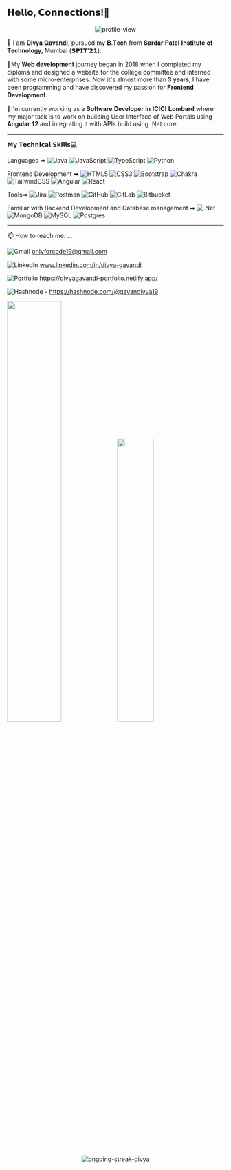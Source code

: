 <!-- ## Hi there 👋
 -->
<!--
**gavandivya/gavandivya** is a ✨ _special_ ✨ repository because its `README.md` (this file) appears on your GitHub profile.

Here are some ideas to get you started:
- 🔭 I’m currently working on ...
- 🌱 I’m currently learning ...
- 👯 I’m looking to collaborate on ...
- 🤔 I’m looking for help with ...
- 💬 Ask me about ...
- 📫 How to reach me: ...
- 😄 Pronouns: ...
- ⚡ Fun fact: ...
-->

## 𝗛𝗲𝗹𝗹𝗼, 𝗖𝗼𝗻𝗻𝗲𝗰𝘁𝗶𝗼𝗻𝘀!👋

<p align="center"> <img src="https://komarev.com/ghpvc/?username=gavandivya&style=plastic" alt="profile-view" /> </p>

📌 I am 𝐃𝐢𝐯𝐲𝐚 𝐆𝐚𝐯𝐚𝐧𝐝𝐢, pursued my 𝐁.𝐓𝐞𝐜𝐡 from 𝐒𝐚𝐫𝐝𝐚𝐫 𝐏𝐚𝐭𝐞𝐥 𝐈𝐧𝐬𝐭𝐢𝐭𝐮𝐭𝐞 𝐨𝐟 𝐓𝐞𝐜𝐡𝐧𝐨𝐥𝐨𝐠𝐲, Mumbai (𝗦𝗣𝗜𝗧'𝟮𝟭). 


 🔹My 𝐖𝐞𝐛 𝐝𝐞𝐯𝐞𝐥𝐨𝐩𝐦𝐞𝐧𝐭 journey began in 2018 when I completed my diploma and designed a website for the college committee and interned with some micro-enterprises. Now it's almost more than 𝟑 𝐲𝐞𝐚𝐫𝐬, I have been programming and have discovered my passion for 𝐅𝐫𝐨𝐧𝐭𝐞𝐧𝐝 𝐃𝐞𝐯𝐞𝐥𝐨𝐩𝐦𝐞𝐧𝐭.

📌I'm currently working as a 𝐒𝐨𝐟𝐭𝐰𝐚𝐫𝐞 𝐃𝐞𝐯𝐞𝐥𝐨𝐩𝐞𝐫 𝐢𝐧 𝐈𝐂𝐈𝐂𝐈 𝐋𝐨𝐦𝐛𝐚𝐫𝐝 where my major task is to work on building User Interface of Web Portals using 𝐀𝐧𝐠𝐮𝐥𝐚𝐫 𝟏𝟐 and integrating it with APIs build using .Net core.


---------------------------------------------------------------------------------------------------

𝗠𝘆 𝗧𝗲𝗰𝗵𝗻𝗶𝗰𝗮𝗹 𝗦𝗸𝗶𝗹𝗹𝘀💻

Languages ➡ 
![Java](https://img.shields.io/badge/java-%23ED8B00.svg?style=plastic&logo=java&logoColor=white)
![JavaScript](https://img.shields.io/badge/javascript-%23323330.svg?style=plastic&logo=javascript&logoColor=%23F7DF1E)
![TypeScript](https://img.shields.io/badge/typescript-%23007ACC.svg?style=plastic&logo=typescript&logoColor=white)
![Python](https://img.shields.io/badge/python-3670A0?style=plastic&logo=python&logoColor=ffdd54)


Frontend Development ➡ ![HTML5](https://img.shields.io/badge/html5-%23E34F26.svg?style=plastic&logo=html5&logoColor=white)
![CSS3](https://img.shields.io/badge/css3-%231572B6.svg?style=plastic&logo=css3&logoColor=white)
![Bootstrap](https://img.shields.io/badge/bootstrap-%23563D7C.svg?style=plastic&logo=bootstrap&logoColor=white)
![Chakra](https://img.shields.io/badge/chakra-%234ED1C5.svg?style=plastic&logo=chakraui&logoColor=white)
![TailwindCSS](https://img.shields.io/badge/tailwindcss-%2338B2AC.svg?style=plastic&logo=tailwind-css&logoColor=white)
![Angular](https://img.shields.io/badge/angular-%23DD0031.svg?style=plastic&logo=angular&logoColor=white)
![React](https://img.shields.io/badge/react-%2320232a.svg?style=plastic&logo=react&logoColor=%2361DAFB)

Tools➡ ![Jira](https://img.shields.io/badge/jira-%230A0FFF.svg?style=plastic&logo=jira&logoColor=white)
![Postman](https://img.shields.io/badge/Postman-FF6C37?style=plastic&logo=postman&logoColor=white)
![GitHub](https://img.shields.io/badge/github-%23121011.svg?style=plastic&logo=github&logoColor=white)
![GitLab](https://img.shields.io/badge/gitlab-%23181717.svg?style=plastic&logo=gitlab&logoColor=white)
![Bitbucket](https://img.shields.io/badge/bitbucket-%230047B3.svg?style=plastic&logo=bitbucket&logoColor=white)

Familiar with Backend Development and Database management ➡ 
![.Net](https://img.shields.io/badge/.NET-5C2D91?style=plastic&logo=.net&logoColor=white)
![MongoDB](https://img.shields.io/badge/MongoDB-%234ea94b.svg?style=plastic&logo=mongodb&logoColor=white)
![MySQL](https://img.shields.io/badge/mysql-%2300f.svg?style=plastic&logo=mysql&logoColor=white)
![Postgres](https://img.shields.io/badge/postgres-%23316192.svg?style=plastic&logo=postgresql&logoColor=white)

---------------------------------------------------------------------------------------------------
📫 How to reach me: ...

![Gmail](https://img.shields.io/badge/Gmail-D14836?style=plastic&logo=gmail&logoColor=white) onlyforcode19@gmail.com

![LinkedIn](https://img.shields.io/badge/linkedin-%230077B5.svg?style=plastic&logo=linkedin&logoColor=white) www.linkedin.com/in/divya-gavandi

![Portfolio](https://img.shields.io/badge/Portfolio-%23000000.svg?style=plastic&logo=firefox&logoColor=#FF7139) https://divyagavandi-portfolio.netlify.app/

![Hashnode](https://img.shields.io/badge/Hashnode-2962FF?style=plastic&logo=hashnode&logoColor=white) - https://hashnode.com/@gavandivya19


<!--[![Divya's GitHub stats](https://github-readme-stats.vercel.app/api?username=gavandivya)](https://github.com/gavandivya/github-readme-stats)-->


<div>
 <img width="50%" src="https://github-readme-stats.vercel.app/api?username=gavandivya"/>
<img width="41%" src="https://github-readme-stats.vercel.app/api/top-langs?username=gavandivya&layout=compact"/>
</div>

<br>
<p align="center"><img align="center" src="https://github-readme-streak-stats.herokuapp.com/?user=gavandivya&layout=compact" alt="ongoing-streak-divya" /></p>
